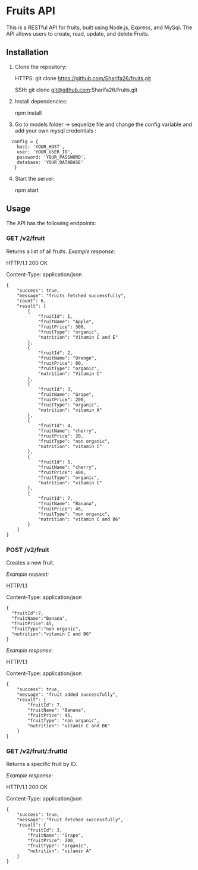 
# Fruits API

This is a RESTful API for fruits, built using Node.js, Express, and MySql. The API allows users to create, read, update, and delete Fruits.

## Installation

1. Clone the repository:

   HTTPS: git clone https://github.com/Sharifa26/fruits.git
   
   SSH: git clone git@github.com:Sharifa26/fruits.git

2. Install dependencies: 
   
   npm install

3. Go to models folder -> sequelize file and change the config variable and add your own mysql credentials :

```
  config = {
	host: 'YOUR_HOST',
	user: 'YOUR_USER_ID',
	password: 'YOUR_PASSWORD',
	database: 'YOUR_DATABASE'
   }
```  

4. Start the server:

   npm start

## Usage

The API has the following endpoints:

### GET /v2/fruit

Returns a list of all fruits.
*Example response:*


HTTP/1.1 200 OK

Content-Type: application/json

```
{
    "success": true,
    "message": "fruits fetched successfully",
    "count": 6,
    "result": [
        {
            "fruitId": 1,
            "fruitName": "Apple",
            "fruitPrice": 300,
            "fruitType": "organic",
            "nutrition": "Vitamin C and E"
        },
        {
            "fruitId": 2,
            "fruitName": "Orange",
            "fruitPrice": 80,
            "fruitType": "organic",
            "nutrition": "Vitamin C"
        },
        {
            "fruitId": 3,
            "fruitName": "Grape",
            "fruitPrice": 200,
            "fruitType": "organic",
            "nutrition": "vitamin A"
        },
        {
            "fruitId": 4,
            "fruitName": "cherry",
            "fruitPrice": 20,
            "fruitType": "non organic",
            "nutrition": "vitamin C"
        },
        {
            "fruitId": 5,
            "fruitName": "cherry",
            "fruitPrice": 400,
            "fruitType": "organic",
            "nutrition": "vitamin C"
        },
        {
            "fruitId": 7,
            "fruitName": "Banana",
            "fruitPrice": 45,
            "fruitType": "non organic",
            "nutrition": "vitamin C and B6"
        }
    ]
}
```


### POST /v2/fruit

Creates a new fruit.

*Example request:*

HTTP/1.1

Content-Type: application/json

```
{
  "fruitId":7,
  "fruitName":"Banana",
  "fruitPrice":45,
  "fruitType":"non organic",
  "nutrition":"vitamin C and B6"
}
```


*Example response:*

HTTP/1.1

Content-Type: application/json

```
{
    "success": true,
    "message": "fruit added successfully",
    "result": {
        "fruitId": 7,
        "fruitName": "Banana",
        "fruitPrice": 45,
        "fruitType": "non organic",
        "nutrition": "vitamin C and B6"
    }
}
```

### GET /v2/fruit/:fruitId

Returns a specific fruit by ID.

*Example response:*


HTTP/1.1 200 OK

Content-Type: application/json
```
{
    "success": true,
    "message": "fruit fetched successfully",
    "result": {
        "fruitId": 3,
        "fruitName": "Grape",
        "fruitPrice": 200,
        "fruitType": "organic",
        "nutrition": "vitamin A"
    }
}
```
